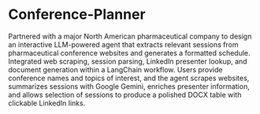 # Conference-Planner
Partnered with a major North American pharmaceutical company to design an interactive LLM-powered agent that extracts relevant sessions from pharmaceutical conference websites and generates a formatted schedule. Integrated web scraping, session parsing, LinkedIn presenter lookup, and document generation within a LangChain workflow. Users provide conference names and topics of interest, and the agent scrapes websites, summarizes sessions with Google Gemini, enriches presenter information, and allows selection of sessions to produce a polished DOCX table with clickable LinkedIn links.
